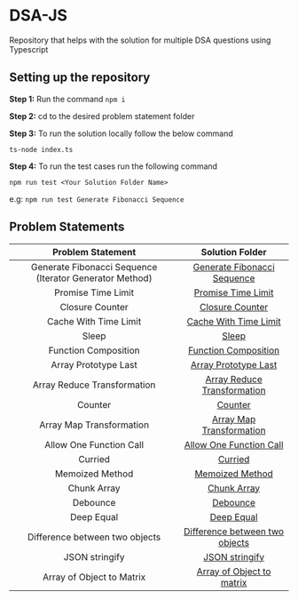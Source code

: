 # DSA-JS

Repository that helps with the solution for multiple DSA questions using Typescript

## Setting up the repository

**Step 1:** Run the command `npm i`

**Step 2:** cd to the desired problem statement folder

**Step 3:** To run the solution locally follow the below command

`ts-node index.ts`

**Step 4:** To run the test cases run the following command

`npm run test <Your Solution Folder Name>`

e.g: `npm run test Generate Fibonacci Sequence`

## Problem Statements

|                    Problem Statement                    |                              Solution Folder                               |
| :-----------------------------------------------------: | :------------------------------------------------------------------------: |
| Generate Fibonacci Sequence (Iterator Generator Method) |     [Generate Fibonacci Sequence](./Generate%20Fibonacci%20Sequence/)      |
|                   Promise Time Limit                    |             [Promise Time Limit](./%20Promise%20Time%20Limit/)             |
|                     Closure Counter                     |                   [Closure Counter](./Closure-Counter/)                    |
|                  Cache With Time Limit                  |          [Cache With Time Limit](./Cache%20With%20Time%20Limit/)           |
|                          Sleep                          |                             [Sleep](./Sleep/)                              |
|                  Function Composition                   |             [Function Composition](./Function%20Composition/)              |
|                  Array Prototype Last                   |            [Array Prototype Last](./Array%20Prototype%20Last/)             |
|               Array Reduce Transformation               |     [Array Reduce Transformation](./Array%20Reduce%20Transformation/)      |
|                         Counter                         |                           [Counter]('./Counter)                            |
|                Array Map Transformation                 |        [Array Map Transformation](./Array%20Map%20Transformation/)         |
|                 Allow One Function Call                 |        [Allow One Function Call](./Allow%20One%20Function%20Call/)         |
|                         Curried                         |                           [Curried](./Curried/)                            |
|                     Memoized Method                     |                 [Memoized Method](./Memoized%20Function/)                  |
|                       Chunk Array                       |                      [Chunk Array](./Chunk%20Array/)                       |
|                        Debounce                         |                          [Debounce](./Debounce/)                           |
|                       Deep Equal                        |                      [Deep Equal](./Deeply%20Equal/)                       |
|             Difference between two objects              | [Difference between two objects](./Differences%20Between%20Two%20Objects/) |
|                     JSON stringify                      |                    [JSON stringify](./JSON%20Stringfy/)                    |
|                Array of Object to Matrix                |     [Array of Object to matrix](./Array%20Of%20Object%20to%20Matrix/)      |
